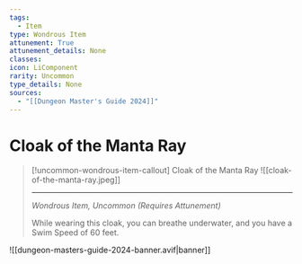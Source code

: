 ```yaml
---
tags:
  - Item
type: Wondrous Item
attunement: True
attunement_details: None
classes:
icon: LiComponent
rarity: Uncommon
type_details: None
sources: 
  - "[[Dungeon Master's Guide 2024]]"
---
```

# Cloak of the Manta Ray
>[!uncommon-wondrous-item-callout] Cloak of the Manta Ray
>![[cloak-of-the-manta-ray.jpeg]]
>
>---
>_Wondrous Item, Uncommon (Requires Attunement)_
>
>While wearing this cloak, you can breathe underwater, and you have a Swim Speed of 60 feet.
>


![[dungeon-masters-guide-2024-banner.avif|banner]]